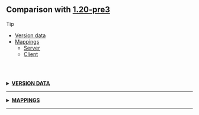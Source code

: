 ## Comparison with [1.20-pre3](https://github.com/PixiGeko/Minecraft-generated-data/tree/1.20-pre3)

> [!TIP]
> - [Version data](#version-data)
> - [Mappings](#mappings)
>   - [Server](#server-mappings)
>   - [Client](#client-mappings)

<br/><br/>
<details><summary><b><ins>VERSION DATA</ins></b><a name="version-data"></a></summary>
<br/>
<table><tr><th></th><th align="left">1.20-pre3</th><th>1.20-pre4</th></tr><tr><td>World version</td><td><pre>3456</pre></td><td><pre>3457</pre></td></tr><tr><td>Protocol version</td><td><pre>1073741960</pre></td><td><pre>1073741961</pre></td></tr></table>
</details>
<hr/>
<details><summary><b><ins>MAPPINGS</ins></b><a name="mappings"></a></summary>
<br/>
<h2>Server<a name="server-mappings"></a></h2>
<h2>Client<a name="client-mappings"></a></h2>
</details>
<hr/>
